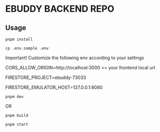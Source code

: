 # EBUDDY BACKEND REPO

## Usage
`pnpm install`

`cp .env.sample .env`

Important! Customize the following env according to your settings

CORS_ALLOW_ORIGIN=http://localhost:3000 <= your frontend local url

FIRESTORE_PROJECT=ebuddy-73033

FIRESTORE_EMULATOR_HOST=127.0.0.1:8080

`pnpm dev`

OR

`pnpm build`

`pnpm start`
